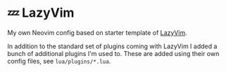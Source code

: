 # 💤 LazyVim

My own Neovim config based on starter template of [LazyVim](https://github.com/LazyVim/LazyVim).

In addition to the standard set of plugins coming with LazyVim I added a bunch
of additional plugins I'm used to. These are added using their own config files,
see `lua/plugins/*.lua`.
